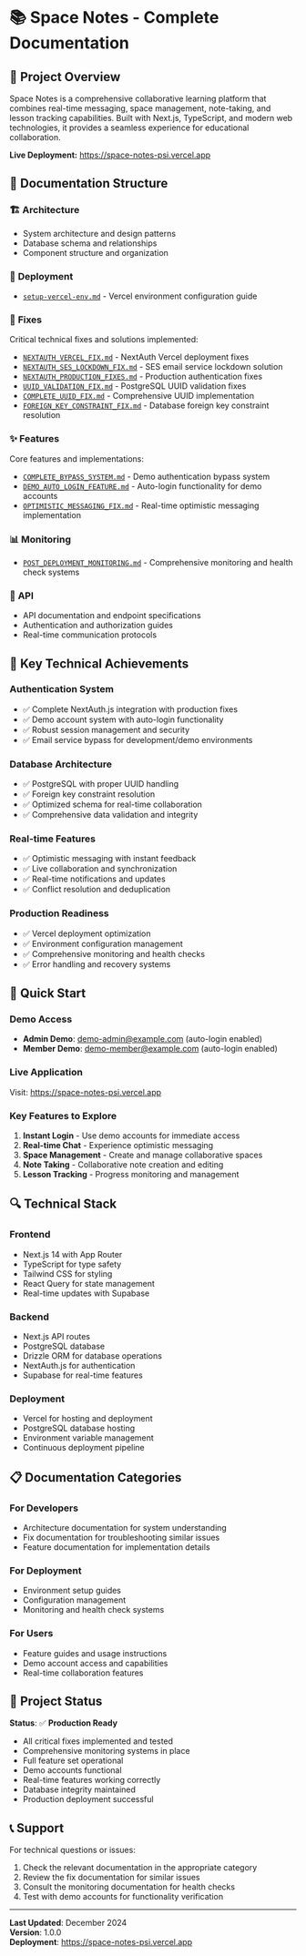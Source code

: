 # 📚 Space Notes - Complete Documentation

## 🎯 Project Overview

Space Notes is a comprehensive collaborative learning platform that combines real-time messaging, space management, note-taking, and lesson tracking capabilities. Built with Next.js, TypeScript, and modern web technologies, it provides a seamless experience for educational collaboration.

**Live Deployment:** https://space-notes-psi.vercel.app

## 📁 Documentation Structure

### 🏗️ **Architecture**
- System architecture and design patterns
- Database schema and relationships
- Component structure and organization

### 🚀 **Deployment**
- [`setup-vercel-env.md`](./deployment/setup-vercel-env.md) - Vercel environment configuration guide

### 🔧 **Fixes**
Critical technical fixes and solutions implemented:

- [`NEXTAUTH_VERCEL_FIX.md`](./fixes/NEXTAUTH_VERCEL_FIX.md) - NextAuth Vercel deployment fixes
- [`NEXTAUTH_SES_LOCKDOWN_FIX.md`](./fixes/NEXTAUTH_SES_LOCKDOWN_FIX.md) - SES email service lockdown solution
- [`NEXTAUTH_PRODUCTION_FIXES.md`](./fixes/NEXTAUTH_PRODUCTION_FIXES.md) - Production authentication fixes
- [`UUID_VALIDATION_FIX.md`](./fixes/UUID_VALIDATION_FIX.md) - PostgreSQL UUID validation fixes
- [`COMPLETE_UUID_FIX.md`](./fixes/COMPLETE_UUID_FIX.md) - Comprehensive UUID implementation
- [`FOREIGN_KEY_CONSTRAINT_FIX.md`](./fixes/FOREIGN_KEY_CONSTRAINT_FIX.md) - Database foreign key constraint resolution

### ✨ **Features**
Core features and implementations:

- [`COMPLETE_BYPASS_SYSTEM.md`](./features/COMPLETE_BYPASS_SYSTEM.md) - Demo authentication bypass system
- [`DEMO_AUTO_LOGIN_FEATURE.md`](./features/DEMO_AUTO_LOGIN_FEATURE.md) - Auto-login functionality for demo accounts
- [`OPTIMISTIC_MESSAGING_FIX.md`](./features/OPTIMISTIC_MESSAGING_FIX.md) - Real-time optimistic messaging implementation

### 📊 **Monitoring**
- [`POST_DEPLOYMENT_MONITORING.md`](./monitoring/POST_DEPLOYMENT_MONITORING.md) - Comprehensive monitoring and health check systems

### 🔌 **API**
- API documentation and endpoint specifications
- Authentication and authorization guides
- Real-time communication protocols

## 🎯 Key Technical Achievements

### **Authentication System**
- ✅ Complete NextAuth.js integration with production fixes
- ✅ Demo account system with auto-login functionality
- ✅ Robust session management and security
- ✅ Email service bypass for development/demo environments

### **Database Architecture**
- ✅ PostgreSQL with proper UUID handling
- ✅ Foreign key constraint resolution
- ✅ Optimized schema for real-time collaboration
- ✅ Comprehensive data validation and integrity

### **Real-time Features**
- ✅ Optimistic messaging with instant feedback
- ✅ Live collaboration and synchronization
- ✅ Real-time notifications and updates
- ✅ Conflict resolution and deduplication

### **Production Readiness**
- ✅ Vercel deployment optimization
- ✅ Environment configuration management
- ✅ Comprehensive monitoring and health checks
- ✅ Error handling and recovery systems

## 🚀 Quick Start

### **Demo Access**
- **Admin Demo**: demo-admin@example.com (auto-login enabled)
- **Member Demo**: demo-member@example.com (auto-login enabled)

### **Live Application**
Visit: https://space-notes-psi.vercel.app

### **Key Features to Explore**
1. **Instant Login** - Use demo accounts for immediate access
2. **Real-time Chat** - Experience optimistic messaging
3. **Space Management** - Create and manage collaborative spaces
4. **Note Taking** - Collaborative note creation and editing
5. **Lesson Tracking** - Progress monitoring and management

## 🔍 Technical Stack

### **Frontend**
- Next.js 14 with App Router
- TypeScript for type safety
- Tailwind CSS for styling
- React Query for state management
- Real-time updates with Supabase

### **Backend**
- Next.js API routes
- PostgreSQL database
- Drizzle ORM for database operations
- NextAuth.js for authentication
- Supabase for real-time features

### **Deployment**
- Vercel for hosting and deployment
- PostgreSQL database hosting
- Environment variable management
- Continuous deployment pipeline

## 📋 Documentation Categories

### **For Developers**
- Architecture documentation for system understanding
- Fix documentation for troubleshooting similar issues
- Feature documentation for implementation details

### **For Deployment**
- Environment setup guides
- Configuration management
- Monitoring and health check systems

### **For Users**
- Feature guides and usage instructions
- Demo account access and capabilities
- Real-time collaboration features

## 🎉 Project Status

**Status**: ✅ **Production Ready**

- All critical fixes implemented and tested
- Comprehensive monitoring systems in place
- Full feature set operational
- Demo accounts functional
- Real-time features working correctly
- Database integrity maintained
- Production deployment successful

## 📞 Support

For technical questions or issues:
1. Check the relevant documentation in the appropriate category
2. Review the fix documentation for similar issues
3. Consult the monitoring documentation for health checks
4. Test with demo accounts for functionality verification

---

**Last Updated**: December 2024  
**Version**: 1.0.0  
**Deployment**: https://space-notes-psi.vercel.app
